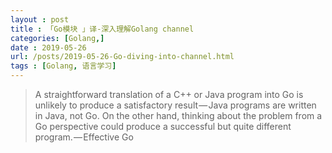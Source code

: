 ```yaml
---
layout : post
title : 「Go模块 」译-深入理解Golang channel 
categories: [Golang,] 
date : 2019-05-26
url: /posts/2019-05-26-Go-diving-into-channel.html 
tags : [Golang, 语言学习]
---
```


> A straightforward translation of a C++ or Java program into Go is unlikely to produce a satisfactory result — Java programs are written in Java, not Go. On the other hand, thinking about the problem from a Go perspective could produce a successful but quite different program. — Effective Go